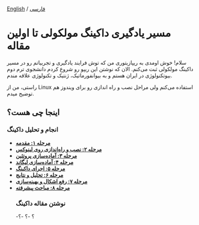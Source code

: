 [English](README.md) / [فارسی](README-FA.md)

# مسیر یادگیری داکینگ مولکولی تا اولین مقاله

سلام! خوش اومدی به ریپازیتوری من که توش فرایند یادگیری و تجربیاتم رو در مسیر داکینگ مولکولی ثبت می‌کنم. الان که نوشتن این ریپو رو شروع کردم دانشجوی ترم دوم بیوتکنولوژی در ایران هستم و به بیوانفورماتیک، ژنتیک و تکنولوژی علاقه مندم.

راستی، من از Linux استفاده می‌کنم ولی مراحل نصب و راه اندازی رو برای ویندوز هم توضیح میدم.

## اینجا چی هست؟
### انجام و تحلیل داکینگ
- **[مرحله ۱: مقدمه](docs/intro-fa.md)**
- **[مرحله ۲: نصب و راه‌اندازی روی لینوکس](docs/installation-fa.md)**
- **[مرحله ۳: آماده‌سازی پروتئین](docs/protein-preparation-fa.md)**
- **[مرحله ۴: آماده‌سازی لیگاند](docs/ligand-preparation-fa.md)**
- **[مرحله ۵: اجرای داکینگ](docs/docking-execution-fa.md)**
- **[مرحله ۶: تحلیل و نتایج](docs/analysis-fa.md)**
- **[مرحله ۷: رفع اشکال و بهینه‌سازی](docs/troubleshooting-fa.md)**
- **[مرحله ۸: مباحث پیشرفته](docs/advanced-fa.md)**
  ### نوشتن مقاله داکینگ
  -؟
  -؟
  -؟
